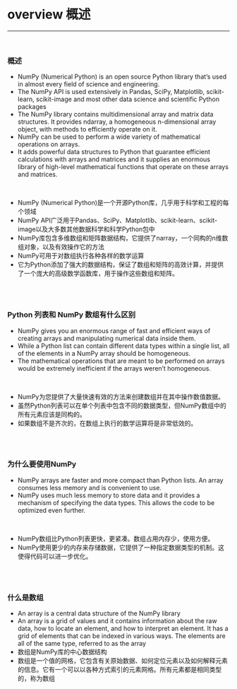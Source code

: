 # overview 概述

--------

<br>

### 概述
- NumPy (Numerical Python) is an open source Python library that’s used in almost every field of science and engineering.
- The NumPy API is used extensively in Pandas, SciPy, Matplotlib, scikit-learn, scikit-image and most other data science and scientific Python packages
- The NumPy library contains multidimensional array and matrix data structures. It provides ndarray, a homogeneous n-dimensional array object, with methods to efficiently operate on it. 
- NumPy can be used to perform a wide variety of mathematical operations on arrays. 
- It adds powerful data structures to Python that guarantee efficient calculations with arrays and matrices and it supplies an enormous library of high-level mathematical functions that operate on these arrays and matrices.

<br> 

- NumPy (Numerical Python)是一个开源Python库，几乎用于科学和工程的每个领域
- NumPy API广泛用于Pandas、SciPy、Matplotlib、scikit-learn、scikit-image以及大多数其他数据科学和科学Python包中
- NumPy库包含多维数组和矩阵数据结构，它提供了narray，一个同构的n维数组对象，以及有效操作它的方法
- NumPy可用于对数组执行各种各样的数学运算
- 它为Python添加了强大的数据结构，保证了数组和矩阵的高效计算，并提供了一个庞大的高级数学函数库，用于操作这些数组和矩阵。

<br>
<br>

### Python 列表和 NumPy 数组有什么区别
- NumPy gives you an enormous range of fast and efficient ways of creating arrays and manipulating numerical data inside them. 
- While a Python list can contain different data types within a single list, all of the elements in a NumPy array should be homogeneous. 
- The mathematical operations that are meant to be performed on arrays would be extremely inefficient if the arrays weren’t homogeneous.

<br> 

- NumPy为您提供了大量快速有效的方法来创建数组并在其中操作数值数据。
- 虽然Python列表可以在单个列表中包含不同的数据类型，但NumPy数组中的所有元素应该是同构的。
- 如果数组不是齐次的，在数组上执行的数学运算将是非常低效的。

<br> 
<br> 


### 为什么要使用NumPy
- NumPy arrays are faster and more compact than Python lists. An array consumes less memory and is convenient to use.
- NumPy uses much less memory to store data and it provides a mechanism of specifying the data types. This allows the code to be optimized even further.

<br> 

- NumPy数组比Python列表更快，更紧凑。数组占用内存少，使用方便。
- NumPy使用更少的内存来存储数据，它提供了一种指定数据类型的机制。这使得代码可以进一步优化。



<br>
<br> 


### 什么是数组
- An array is a central data structure of the NumPy library
- An array is a grid of values and it contains information about the raw data, how to locate an element, and how to interpret an element. It has a grid of elements that can be indexed in various ways. The elements are all of the same type, referred to as the array
- 数组是NumPy库的中心数据结构
- 数组是一个值的网格，它包含有关原始数据、如何定位元素以及如何解释元素的信息。它有一个可以以各种方式索引的元素网格。所有元素都是相同类型的，称为数组
